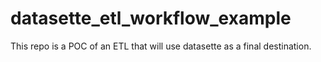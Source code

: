 # datasette_etl_workflow_example
This repo is a POC of an ETL that will use datasette as a final destination.
